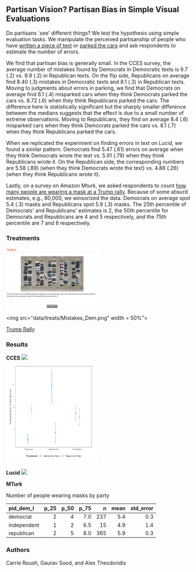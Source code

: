 ## Partisan Vision? Partisan Bias in Simple Visual Evaluations

Do partisans `see' different things? We test the hypothesis using simple evaluation tasks. We manipulate the perceived partisanship of people who have [written a piece of text](data/treats/Mistakes_Dem.png) or [parked the cars](data/treats/Parking_Lot_Dems.png) and ask respondents to estimate the number of errors. 

We find that partisan bias is generally small. In the CCES survey, the average number of mistakes found by Democrats in Democratic texts is 9.7 (.2) vs. 9.9 (.2) in Republican texts. On the flip side, Republicans on average find 8.40 (.3) mistakes in Democratic texts and 8.1 (.3) in Republican texts. Moving to judgments about errors in parking, we find that Democrats on average find 6.1 (.4) misparked cars when they think Democrats parked the cars vs. 8.72 (.6) when they think Republicans parked the cars. The difference here is statistically significant but the sharply smaller difference between the medians suggests that the effect is due to a small number of extreme observations. Moving to Republicans, they find on average 8.4 (.6) misparked cars when they think Democrats parked the cars vs. 8.1 (.7) when they think Republicans parked the cars. 

When we replicated the experiment on finding errors in text on Lucid, we found a similar pattern. Democrats find 5.47 (.61) errors on average when they think Democrats wrote the text vs. 5.91 (.79) when they think Republicans wrote it. On the Republican side, the corresponding numbers are 5.58 (.89) (when they think Democrats wrote the text) vs. 4.86 (.26) (when they think Republicans wrote it).

Lastly, on a survey on Amazon Mturk, we asked respondents to count [how many people are wearing a mask at a Trump rally](data/treats/trump_rally.mp4). Because of some absurd estimates, e.g., 80,000, we winsorized the data. Democrats on average spot 5.4 (.3) masks and Republicans spot 5.9 (.3) masks. The 25th percentile of Democrats' and Republicans' estimates is 2, the 50th percentile for Democrats and Republicans are 4 and 5 respectively, and the 75th percentile are 7 and 8 respectively. 

### Treatments

<img src="data/treats/Parking_Lot_Dems.png" width=50%>

<img src="data/treats/Mistakes_Dem.png" width = 50%">

[Trump Rally](data/treats/trump_rally.mp4)

### Results

**CCES**
<img src="figs/error_cces.png" width=50%>

<img src="figs/parking_cces.png" width=50%>



**Lucid**
<img src="figs/error_lucid.png" width=50%>

**MTurk**

Number of people wearing masks by party 

|pid_dem_l   | p_25| p_50| p_75|   n|     mean| std_error|
|:-----------|----:|----:|----:|---:|--------:|---------:|
|democrat    |    2|    4|  7.0| 237| 5.4|       0.3|
|independent |    1|    2|  6.5|  15| 4.9|       1.4|
|republican  |    2|    5|  8.0| 365| 5.9|       0.3|

### Authors

Carrie Roush, Gaurav Sood, and Alex Theodoridis
